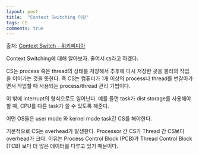 ```yaml
---
layout: post
title:  "Context Switching 이란"
tags: CS
comments: true
---
```

출처: [Context Switch - 위키피디아](https://en.wikipedia.org/wiki/Context_switch)

Context Switching에 대해 알아보자. 줄여서 `CS`라고 하겠다.

CS는 process 혹은 thread의 상태를 저장해서 추후에 다시 저장한 곳을 불러와 작업을 이어가는 것을 뜻한다. 즉 CS는 컴퓨터가 1개 이상의 process나 thread를 번갈아가면서 작업할 때 사용되는 process/thread 관리 기법이다.

이 밖에 interrupt의 형식으로도 일어난다. 예를 들면 task가 dist storage를 사용해야 할 때, CPU를 다른 task가 쓸 수 있도록 해준다.

어떤 OS들은 user mode 와 kernel mode task간 CS를 해야한다.

기본적으로 CS는 overhead가 발생한다. Processor 간 CS가 Thread 간 CS보다 overhead가 크다. 이유는 Process Control Block (PCB)가 Thread Control Block (TCB) 보다 더 많은 데이터를 다루고 있기 때문이다.